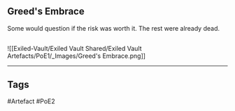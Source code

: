 ## Greed's Embrace
Some would question if the risk was worth it.
The rest were already dead.
##
![[Exiled-Vault/Exiled Vault Shared/Exiled Vault Artefacts/PoE1/_Images/Greed's Embrace.png]]

---
## Tags
#Artefact
#PoE2